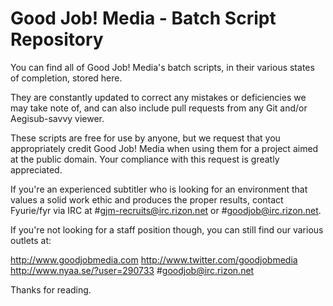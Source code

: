 # Good Job! Media - Batch Script Repository
You can find all of Good Job! Media's batch scripts, in their various states of completion, stored here.

They are constantly updated to correct any mistakes or deficiencies we may take note of, and can also include pull requests from any Git and/or Aegisub-savvy viewer.

These scripts are free for use by anyone, but we request that you appropriately credit Good Job! Media when using them for a project aimed at the public domain. Your compliance with this request is greatly appreciated.

If you're an experienced subtitler who is looking for an environment that values a solid work ethic and produces the proper results, contact Fyurie/fyr via IRC at #gjm-recruits@irc.rizon.net or #goodjob@irc.rizon.net.

If you're not looking for a staff position though, you can still find our various outlets at:

http://www.goodjobmedia.com
http://www.twitter.com/goodjobmedia
http://www.nyaa.se/?user=290733
#goodjob@irc.rizon.net

Thanks for reading.
